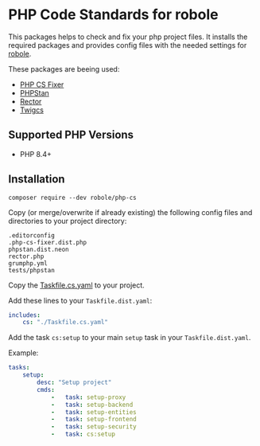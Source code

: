# PHP Code Standards for robole 
                    
This packages helps to check and fix your php project files. It installs the required packages and provides 
config files with the needed settings for [robole](https://robole.de).

These packages are beeing used:

- [PHP CS Fixer](https://github.com/PHP-CS-Fixer/PHP-CS-Fixer)
- [PHPStan](https://phpstan.org/)
- [Rector](https://github.com/rectorphp/rector)
- [Twigcs](https://github.com/friendsoftwig/twigcs)

## Supported PHP Versions

- PHP 8.4+

## Installation
                                                 
```
composer require --dev robole/php-cs
```

Copy (or merge/overwrite if already existing) the following config files and directories to your project directory: 

```
.editorconfig
.php-cs-fixer.dist.php
phpstan.dist.neon
rector.php
grumphp.yml
tests/phpstan
```
               
Copy the [Taskfile.cs.yaml](./Taskfile.cs.yaml) to your project.
                                                       
Add these lines to your `Taskfile.dist.yaml`:

```yaml
includes:
    cs: "./Taskfile.cs.yaml"
```

Add the task `cs:setup` to your main `setup` task in your `Taskfile.dist.yaml`.

Example:

```yaml
tasks:
    setup:
        desc: "Setup project"
        cmds:
            -   task: setup-proxy
            -   task: setup-backend
            -   task: setup-entities
            -   task: setup-frontend
            -   task: setup-security
            -   task: cs:setup
```


